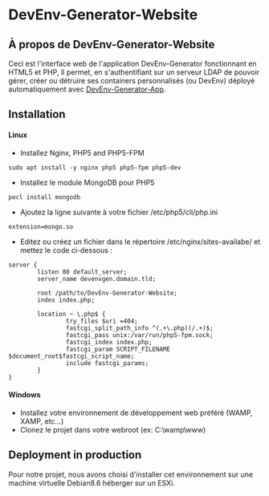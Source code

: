 # DevEnv-Generator-Website
## À propos de DevEnv-Generator-Website
Ceci est l'interface web de l'application DevEnv-Generator fonctionnant en HTML5 et PHP,
Il permet, en s'authentifiant sur un serveur LDAP de pouvoir gérer, créer ou détruire ses containers personnalisés (ou DevEnv)
déployé automatiquement avec [DevEnv-Generator-App](https://github.com/Skeith918/DevEnv-Generator-App).

## Installation
#### Linux
- Installez Nginx, PHP5 and PHP5-FPM
```
sudo apt install -y nginx php5 php5-fpm php5-dev
```
- Installez le module MongoDB pour PHP5
```
pecl install mongodb
```
- Ajoutez la ligne suivante à votre fichier /etc/php5/cli/php.ini
```
extension=mongo.so
```
- Editez ou créez un fichier dans le répertoire /etc/nginx/sites-availabe/ et mettez le code ci-dessous :
```
server {
        listen 80 default_server;
        server_name devenvgen.domain.tld;

        root /path/to/DevEnv-Generator-Website;
        index index.php;

        location ~ \.php$ {
                try_files $uri =404;
                fastcgi_split_path_info ^(.+\.php)(/.+)$;
                fastcgi_pass unix:/var/run/php5-fpm.sock;
                fastcgi_index index.php;
                fastcgi_param SCRIPT_FILENAME $document_root$fastcgi_script_name;
                include fastcgi_params;
        }
}

```
#### Windows
- Installez votre environnement de développement web préféré (WAMP, XAMP, etc...)
- Clonez le projet dans votre webroot (ex: C:\wamp\www)

## Deployment in production
Pour notre projet, nous avons choisi d'installer cet environnement sur une machine virtuelle Debian8.6 héberger sur un ESXi.
